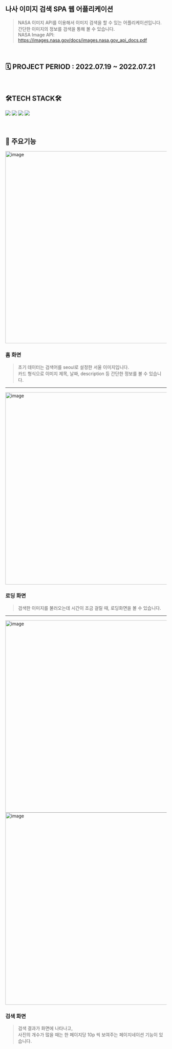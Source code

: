 ## 나사 이미지 검색 SPA 웹 어플리케이션
> NASA 이미지 API를 이용해서 이미지 검색을 할 수 있는 어플리케이션입니다. 간단한 이미지의 정보를 검색을 통해 볼 수 있습니다. <br>
> NASA Image API: https://images.nasa.gov/docs/images.nasa.gov_api_docs.pdf

<br>

## 🗓 PROJECT PERIOD : 2022.07.19 ~ 2022.07.21

<br>

## 🛠TECH STACK🛠
<img src="https://img.shields.io/badge/React-000000?style=flat-square&logo=React&logoColor=61DAFB"/> <img src="https://img.shields.io/badge/JavaScript-F7DF1E?style=flat-square&logo=JavaScript&logoColor=ffffff"/> <img src="https://img.shields.io/badge/HTML-E34F26?style=flat-square&logo=HTML5&logoColor=ffffff"/> <img src="https://img.shields.io/badge/CSS-1572B6?style=flat-square&logo=CSS3&logoColor=ffffff"/> 

<br>

## 💎 주요기능 <br>
<img width="600" alt="image" src="https://user-images.githubusercontent.com/63543733/187103552-eb85188f-3d73-48fa-8f38-b410626870ad.png">


### 홈 화면 <br>
> 초기 데이터는 검색어를 seoul로 설정한 서울 이미지입니다. <br>
> 카드 형식으로 이미지 제목, 날짜, description 등 간단한 정보를 볼 수 있습니다.
-----------------------------------------
<img width="600" alt="image" src="https://user-images.githubusercontent.com/63543733/187103868-431b945c-170b-4e5d-a2d6-ef14b2fcf2b3.png">


### 로딩 화면 <br>
> 검색한 이미지를 불러오는데 시간이 조금 걸릴 때, 로딩화면을 볼 수 있습니다.
-----------------------------------------
<div>
<img width="600" alt="image" src="https://user-images.githubusercontent.com/63543733/187103944-4f488cc1-6cb1-4369-bdd3-e6976203ad9f.png">
<img width="600" alt="image" src="https://user-images.githubusercontent.com/63543733/187103981-01efe253-5183-47d8-99e3-40d12bb3cba6.png">
</div>

### 검색 화면 <br>
> 검색 결과가 화면에 나타나고,<br>
> 사진의 개수가 많을 때는 한 페이지당 10p 씩 보여주는 페이지네이션 기능이 있습니다.